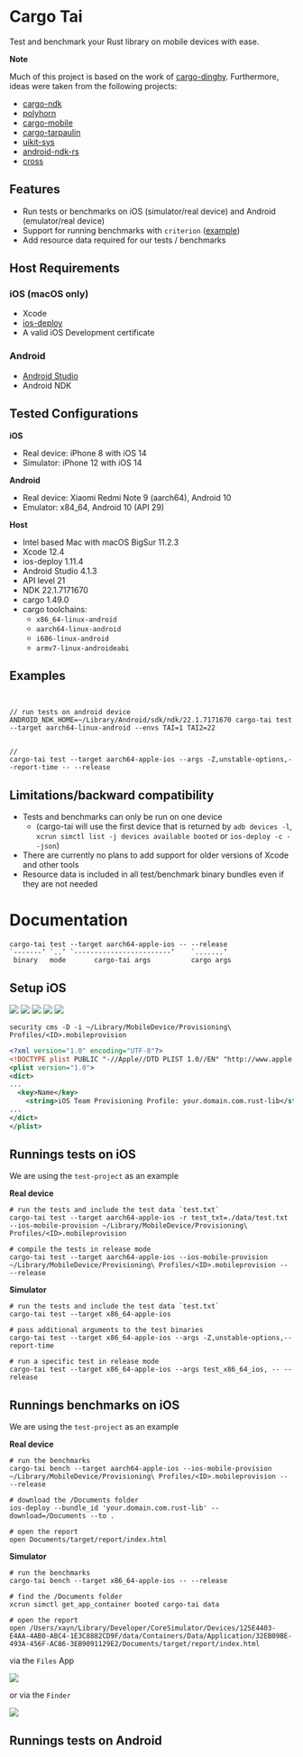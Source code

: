 # Cargo Tai

Test and benchmark your Rust library on mobile devices with ease.

**Note**

Much of this project is based on the work of [cargo-dinghy](https://github.com/sonos/dinghy).
Furthermore, ideas were taken from the following projects:

- [cargo-ndk](https://github.com/bbqsrc/cargo-ndk)
- [polyhorn](https://github.com/polyhorn)
- [cargo-mobile](https://github.com/BrainiumLLC/cargo-mobile)
- [cargo-tarpaulin](https://github.com/xd009642/tarpaulin)
- [uikit-sys](https://github.com/simlay/uikit-sys)
- [android-ndk-rs](https://github.com/rust-windowing/android-ndk-rs)
- [cross](https://github.com/rust-embedded/cross)

## Features

- Run tests or benchmarks on iOS (simulator/real device) and Android (emulator/real device)
- Support for running benchmarks with `criterion` ([example](./test-project/benches/criterion.rs))
- Add resource data required for our tests / benchmarks

## Host Requirements

### iOS (macOS only)

- Xcode
- [ios-deploy](https://github.com/ios-control/ios-deploy)
- A valid iOS Development certificate

### Android

- [Android Studio](https://developer.android.com/studio)
- Android NDK

## Tested Configurations

**iOS**
- Real device: iPhone 8 with iOS 14
- Simulator: iPhone 12 with iOS 14

**Android**
- Real device: Xiaomi Redmi Note 9 (aarch64), Android 10
- Emulator: x84_64, Android 10 (API 29)

**Host**
- Intel based Mac with macOS BigSur 11.2.3
- Xcode 12.4
- ios-deploy 1.11.4
- Android Studio 4.1.3
- API level 21
- NDK 22.1.7171670
- cargo 1.49.0
- cargo toolchains:
  - `x86_64-linux-android`
  - `aarch64-linux-android`
  - `i686-linux-android`
  - `armv7-linux-androideabi`

## Examples

```


// run tests on android device
ANDROID_NDK_HOME=~/Library/Android/sdk/ndk/22.1.7171670 cargo-tai test --target aarch64-linux-android --envs TAI=1 TAI2=22


//
cargo-tai test --target aarch64-apple-ios --args -Z,unstable-options,--report-time -- --release
```

## Limitations/backward compatibility

- Tests and benchmarks can only be run on one device
  - (cargo-tai will use the first device that is returned by `adb devices -l`, `xcrun simctl list -j devices available booted` or `ios-deploy -c --json`)
- There are currently no plans to add support for older versions of Xcode and other tools
- Resource data is included in all test/benchmark binary bundles even if they are not needed

# Documentation


```
cargo-tai test --target aarch64-apple-ios -- --release
`-------’ `..’ `------------------------’    `.......’
 binary   mode       cargo-tai args          cargo args
```


## Setup iOS

![](assets/new_project.png)
![](assets/new_app.png)
![](assets/project_name.png)
![](assets/project_location.png)
![](assets/created_project.png)

```shell
security cms -D -i ~/Library/MobileDevice/Provisioning\ Profiles/<ID>.mobileprovision
```

```xml
<?xml version="1.0" encoding="UTF-8"?>
<!DOCTYPE plist PUBLIC "-//Apple//DTD PLIST 1.0//EN" "http://www.apple.com/DTDs/PropertyList-1.0.dtd">
<plist version="1.0">
<dict>
...
  <key>Name</key>
	<string>iOS Team Provisioning Profile: your.domain.com.rust-lib</string>
...
</dict>
</plist>
```

## Runnings tests on iOS

We are using the `test-project` as an example

**Real device**

```shell
# run the tests and include the test data `test.txt`
cargo-tai test --target aarch64-apple-ios -r test_txt=./data/test.txt --ios-mobile-provision ~/Library/MobileDevice/Provisioning\ Profiles/<ID>.mobileprovision

# compile the tests in release mode
cargo-tai test --target aarch64-apple-ios --ios-mobile-provision ~/Library/MobileDevice/Provisioning\ Profiles/<ID>.mobileprovision -- --release
```

**Simulator**

```shell
# run the tests and include the test data `test.txt`
cargo-tai test --target x86_64-apple-ios

# pass additional arguments to the test binaries
cargo-tai test --target x86_64-apple-ios --args -Z,unstable-options,--report-time

# run a specific test in release mode
cargo-tai test --target x86_64-apple-ios --args test_x86_64_ios, -- --release
```

## Runnings benchmarks on iOS

We are using the `test-project` as an example

**Real device**

```shell
# run the benchmarks
cargo-tai bench --target aarch64-apple-ios --ios-mobile-provision ~/Library/MobileDevice/Provisioning\ Profiles/<ID>.mobileprovision -- --release

# download the /Documents folder
ios-deploy --bundle_id 'your.domain.com.rust-lib' --download=/Documents --to .

# open the report
open Documents/target/report/index.html
```

**Simulator**

```shell
# run the benchmarks
cargo-tai bench --target x86_64-apple-ios -- --release

# find the /Documents folder
xcrun simctl get_app_container booted cargo-tai data

# open the report
open /Users/xayn/Library/Developer/CoreSimulator/Devices/125E4403-E4AA-4AB0-ABC4-1E3C8882CD9F/data/Containers/Data/Application/32EB09BE-493A-456F-AC86-3EB9091129E2/Documents/target/report/index.html
```


via the `Files` App

![](assets/bench_data.png)

or via the `Finder`

![](assets/finder.png)

## Runnings tests on Android
